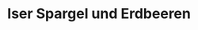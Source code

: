 ---
title: "Iser Spargel und Erdbeeren"
url: /aderklaa/iser-spargel-und-erdbeeren/
shop: Hofladen
---